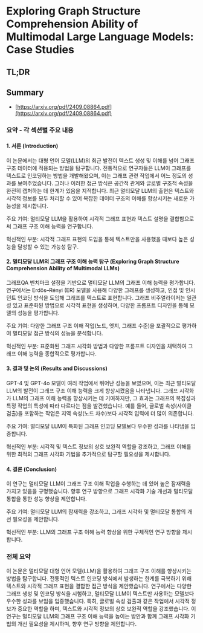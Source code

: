 # Exploring Graph Structure Comprehension Ability of Multimodal Large Language Models: Case Studies
## TL;DR
## Summary
- [https://arxiv.org/pdf/2409.08864.pdf](https://arxiv.org/pdf/2409.08864.pdf)

### 요약 - 각 섹션별 주요 내용

#### 1. 서론 (Introduction)
이 논문에서는 대형 언어 모델(LLM)의 최근 발전이 텍스트 생성 및 이해를 넘어 그래프 구조 데이터에 적용되는 방법을 탐구합니다. 전통적으로 연구자들은 LLM이 그래프를 텍스트로 인코딩하는 방법을 개발해왔으며, 이는 그래프 관련 작업에서 어느 정도의 성과를 보여주었습니다. 그러나 이러한 접근 방식은 공간적 관계와 글로벌 구조적 속성을 완전히 캡처하는 데 한계가 있음을 지적합니다. 최근 멀티모달 LLM의 출현은 텍스트와 시각적 정보를 모두 처리할 수 있어 복잡한 데이터 구조의 이해를 향상시키는 새로운 가능성을 제시합니다.

주요 기여: 멀티모달 LLM을 활용하여 시각적 그래프 표현과 텍스트 설명을 결합함으로써 그래프 구조 이해 능력을 연구합니다.

혁신적인 부분: 시각적 그래프 표현의 도입을 통해 텍스트만을 사용했을 때보다 높은 성능을 달성할 수 있는 가능성 탐구.

#### 2. 멀티모달 LLM의 그래프 구조 이해 능력 탐구 (Exploring Graph Structure Comprehension Ability of Multimodal LLMs)
그래프QA 벤치마크 설정을 기반으로 멀티모달 LLM의 그래프 이해 능력을 평가합니다. 연구에서는 Erdős–Rényi (ER) 모델을 사용해 다양한 그래프를 생성하고, 인접 및 인시던트 인코딩 방식을 도입해 그래프를 텍스트로 표현합니다. 그래프 비주얼라이저는 일관성 있고 표준화된 방법으로 시각적 표현을 생성하며, 다양한 프롬프트 디자인을 통해 모델의 성능을 평가합니다.

주요 기여: 다양한 그래프 구조 이해 작업(노드, 엣지, 그래프 수준)을 포괄적으로 평가하여 멀티모달 접근 방식의 성능을 분석합니다.

혁신적인 부분: 표준화된 그래프 시각화 방법과 다양한 프롬프트 디자인을 채택하여 그래프 이해 능력을 종합적으로 평가합니다.

#### 3. 결과 및 논의 (Results and Discussions)
GPT-4 및 GPT-4o 모델이 여러 작업에서 뛰어난 성능을 보였으며, 이는 최근 멀티모달 LLM의 발전이 그래프 구조 이해 능력을 크게 향상시켰음을 나타냅니다. 그래프 시각화가 LLM의 그래프 이해 능력을 향상시키는 데 기여하지만, 그 효과는 그래프의 복잡성과 특정 작업의 특성에 따라 다르다는 점을 발견했습니다. 예를 들어, 글로벌 속성(사이클 검출)을 포함하는 작업은 지역 속성(노드 차수)보다 시각적 입력에 더 많이 의존합니다.

주요 기여: 멀티모달 LLM이 특화된 그래프 인코딩 모델보다 우수한 성과를 나타냄을 입증합니다.

혁신적인 부분: 시각적 및 텍스트 정보의 상호 보완적 역할을 강조하고, 그래프 이해를 위한 최적의 그래프 시각화 기법을 추가적으로 탐구할 필요성을 제시합니다.

#### 4. 결론 (Conclusion)
이 연구는 멀티모달 LLM이 그래프 구조 이해 작업을 수행하는 데 있어 높은 잠재력을 가지고 있음을 규명했습니다. 향후 연구 방향으로 그래프 시각화 기술 개선과 멀티모달 통합을 통한 성능 향상을 제안합니다.

주요 기여: 멀티모달 LLM의 잠재력을 강조하고, 그래프 시각화 및 멀티모달 통합의 개선 필요성을 제안합니다.

혁신적인 부분: LLM의 그래프 구조 이해 능력 향상을 위한 구체적인 연구 방향을 제시합니다.

### 전체 요약
이 논문은 멀티모달 대형 언어 모델(LLM)을 활용하여 그래프 구조 이해를 향상시키는 방법을 탐구합니다. 전통적인 텍스트 인코딩 방식에서 발생하는 한계를 극복하기 위해 텍스트와 시각적 그래프 표현을 결합한 접근 방식을 제안했습니다. 연구에서는 다양한 그래프 생성 및 인코딩 방식을 시험하고, 멀티모달 LLM이 텍스트만 사용하는 모델보다 우수한 성과를 보임을 입증했습니다. 특히, 글로벌 속성 검출과 같은 작업에서 시각적 정보가 중요한 역할을 하며, 텍스트와 시각적 정보의 상호 보완적 역할을 강조했습니다. 이 연구는 멀티모달 LLM의 그래프 구조 이해 능력을 높이는 방안과 함께 그래프 시각화 기법의 개선 필요성을 제시하며, 향후 연구 방향을 제안합니다.